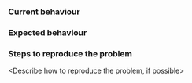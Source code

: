 ### Current behaviour

<Describe what is currently happening>

### Expected behaviour

<Describe what you think should be happening>

### Steps to reproduce the problem

<Describe how to reproduce the problem, if possible>
